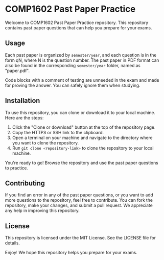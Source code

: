 # COMP1602 Past Paper Practice
Welcome to COMP1602 Past Paper Practice repository. This repository contains past paper questions that can help you prepare for your exams.

## Usage
Each past paper is organized by `semester/year`, and each question is in the form qN, where N is the question number. The past paper in PDF format can also be found in the corresponding `semester/year` folder, named as "paper.pdf".

Code blocks with a comment of testing are unneeded in the exam and made for proving the answer. You can safely ignore them when studying.

## Installation
To use this repository, you can clone or download it to your local machine. Here are the steps:

1. Click the "Clone or download" button at the top of the repository page.
2. Copy the HTTPS or SSH link to the clipboard.
3. Open a terminal on your machine and navigate to the directory where you want to clone the repository.
4. Run `git clone <repository-link>` to clone the repository to your local machine.

You're ready to go! Browse the repository and use the past paper questions to practice.

## Contributing
If you find an error in any of the past paper questions, or you want to add more questions to the repository, feel free to contribute. You can fork the repository, make your changes, and submit a pull request. We appreciate any help in improving this repository.

## License
This repository is licensed under the MIT License. See the LICENSE file for details.

Enjoy!
We hope this repository helps you prepare for your exams.
